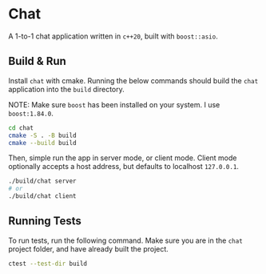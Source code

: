 # Chat

A 1-to-1 chat application written in `c++20`, built with `boost::asio`.

## Build & Run

Install `chat` with cmake. Running the below commands should build the `chat` application into the `build` directory.

NOTE: Make sure `boost` has been installed on your system. I use `boost:1.84.0`.

```bash
cd chat
cmake -S . -B build
cmake --build build
```

Then, simple run the app in server mode, or client mode. Client mode optionally accepts a host address, but defaults to localhost `127.0.0.1`.

```bash
./build/chat server
# or
./build/chat client
```

## Running Tests

To run tests, run the following command. Make sure you are in the `chat` project folder, and have already built the project.

```bash
ctest --test-dir build
```
